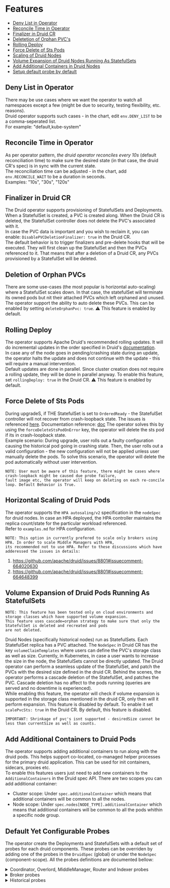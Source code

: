 # Features

- [Deny List in Operator](#deny-list-in-operator)
- [Reconcile Time in Operator](#reconcile-time-in-operator)
- [Finalizer in Druid CR](#finalizer-in-druid-cr)
- [Deletetion of Orphan PVC's](#deletetion-of-orphan-pvcs)
- [Rolling Deploy](#rolling-deploy)
- [Force Delete of Sts Pods](#force-delete-of-sts-pods)
- [Scaling of Druid Nodes](#scaling-of-druid-nodes)
- [Volume Expansion of Druid Nodes Running As StatefulSets](#volume-expansion-of-druid-nodes-running-as-statefulsets)
- [Add Additional Containers in Druid Nodes](#add-additional-containers-in-druid-nodes)
- [Setup default probe by default](#setup-default-probe-by-default)


## Deny List in Operator
There may be use cases where we want the operator to watch all namespaces except a few 
(might be due to security, testing flexibility, etc. reasons).  
Druid operator supports such cases - in the chart, edit `env.DENY_LIST` to be a comma-seperated list.  
For example: "default,kube-system"

## Reconcile Time in Operator
As per operator pattern, *the druid operator reconciles every 10s* (default reconciliation time) to make sure 
the desired state (in that case, the druid CR's spec) is in sync with the current state.  
The reconciliation time can be adjusted - in the chart, add `env.RECONCILE_WAIT` to be a duration
in seconds.  
Examples: "10s", "30s", "120s"

## Finalizer in Druid CR
The Druid operator supports provisioning of StatefulSets and Deployments. When a StatefulSet is created, 
a PVC is created along. When the Druid CR is deleted, the StatefulSet controller does not delete the PVC's 
associated with it.  
In case the PVC data is important and you wish to reclaim it, you can enable: `DisablePVCDeletionFinalizer: true`
in the Druid CR.  
The default behavior is to trigger finalizers and pre-delete hooks that will be executed. They will first clean up the 
StatefulSet and then the PVCs referenced to it. That means that after a 
deletion of a Druid CR, any PVCs provisioned by a StatefulSet will be deleted.

## Deletion of Orphan PVCs
There are some use-cases (the most popular is horizontal auto-scaling) where a StatefulSet scales down. In that case,
the statefulSet will terminate its owned pods but nit their attached PVCs which left orphaned and unused.  
The operator support the ability to auto delete these PVCs. This can be enabled by setting `deleteOrphanPvc: true`.
⚠️ This feature is enabled by default.

## Rolling Deploy
The operator supports Apache Druid's recommended rolling updates. It will do incremental updates in the order
specified in Druid's [documentation](https://druid.apache.org/docs/latest/operations/rolling-updates.html).  
In case any of the node goes in pending/crashing state during an update, the operator halts the update and does
not continue with the update - this will require a manual intervention.  
Default updates are done in parallel. Since cluster creation does not require a rolling update, they will be done
in parallel anyway. To enable this feature, set `rollingDeploy: true` in the Druid CR.
⚠️ This feature is enabled by default.

## Force Delete of Sts Pods
During upgradeS, if THE StatefulSet is set to `OrderedReady` - the StatefulSet controller will not recover from 
crash-loopback state. The issues is referenced [here](https://github.com/kubernetes/kubernetes/issues/67250). 
Documentation reference: [doc](https://kubernetes.io/docs/concepts/workloads/controllers/statefulset/#forced-rollback)
The operator solves this by using the `forceDeleteStsPodOnError` key, the operator will delete the sts pod if its in 
crash-loopback state.  
Example scenario: During upgrade, user rolls out a faulty configuration causing the historical pod going in crashing 
state. Then, the user rolls out a valid configuration - the new configuration will not be applied unless user manually 
delete the pods. To solve this scenario, the operator will delete the pod automatically without user intervention.  

```
NOTE: User must be aware of this feature, there might be cases where crash-loopback might be caused due probe failure, 
fault image etc, the operator will keep on deleting on each re-concile loop. Default Behavior is True.
```

## Horizontal Scaling of Druid Pods
The operator supports the `HPA autosaling/v2` specification in the `nodeSpec` for druid nodes. In case an HPA deployed, 
the HPA controller maintains the replica count/state for the particular workload referenced.  
Refer to `examples.md` for HPA configuration. 

```
NOTE: This option in currently prefered to scale only brokers using HPA. In order to scale Middle Managers with HPA, 
its recommended not to use HPA. Refer to these discussions which have adderessed the issues in details:
```
1. <https://github.com/apache/druid/issues/8801#issuecomment-664020630>
2. <https://github.com/apache/druid/issues/8801#issuecomment-664648399>

## Volume Expansion of Druid Pods Running As StatefulSets
```
NOTE: This feature has been tested only on cloud environments and storage classes which have supported volume expansion.
This feature uses cascade=orphan strategy to make sure that only the StatefulSet is deleted and recreated and pods 
are not deleted.
```
Druid Nodes (specifically historical nodes) run as StatefulSets. Each StatefulSet replica has a PVC attached. The 
`NodeSpec` in Druid CR has the key `volumeClaimTemplates` where users can define the PVC's storage class as well 
as size. Currently, in Kubernetes, in case a user wants to increase the size in the node, the StatefulSets cannot 
be directly updated. The Druid operator can perform a seamless update of the StatefulSet, and patch the 
PVCs with the desired size defined in the druid CR. Behind the scenes, the operator performs a cascade deletion of the 
StatefulSet, and patches the PVC. Cascade deletion has no affect to the pods running (queries are served and no 
downtime is experienced).  
While enabling this feature, the operator will check if volume expansion is supported in the storage class mentioned 
in the druid CR, only then will it perform expansion. 
This feature is disabled by default. To enable it set `scalePvcSts: true` in the Druid CR.
By default, this feature is disabled.
```
IMPORTANT: Shrinkage of pvc's isnt supported - desiredSize cannot be less than currentSize as well as counts. 
```

## Add Additional Containers to Druid Pods
The operator supports adding additional containers to run along with the druid pods. This helps support co-located, 
co-managed helper processes for the primary druid application. This can be used for init containers, sidecars, 
proxies etc.  
To enable this features users just need to add new containers to the `AdditionalContainers` in the Druid spec API.
There are two scopes you can add additional container:
  - Cluster scope: Under `spec.additionalContainer` which means that additional containers will be common to all the nodes.
  - Node scope: Under `spec.nodes[NODE_TYPE].additionalContainer` which means that additional containers will be common to all the pods whithin a specific node group.

## Default Yet Configurable Probes
The operator create the Deployments and StatefulSets with a default set of probes for each druid components.
These probes can be overriden by adding one of the probes in the `DruidSpec` (global) or under the
`NodeSpec` (component-scope). 
All the probes definitions are documented bellow:

<details>

<summary>Coordinator, Overlord, MiddleManager, Router and Indexer probes</summary>

```yaml
  livenessProbe:
    failureThreshold: 10
    httpGet:
      path: /status/health
      port: $druid.port
    initialDelaySeconds: 5
    periodSeconds: 10
    successThreshold: 1
    timeoutSeconds: 5
  readinessProbe:
    failureThreshold: 10
    httpGet:
      path: /status/health
      port: $druid.port
    initialDelaySeconds: 5
    periodSeconds: 10
    successThreshold: 1
    timeoutSeconds: 5
  startupProbe:
    failureThreshold: 10
    httpGet:
      path: /status/health
      port: $druid.port
    initialDelaySeconds: 5
    periodSeconds: 10
    successThreshold: 1
    timeoutSeconds: 5
```

</details>

<details>

<summary>Broker probes </summary>

  ```yaml
      livenessProbe:
        failureThreshold: 10
        httpGet:
          path: /status/health
          port: $druid.port
        initialDelaySeconds: 5
        periodSeconds: 10
        successThreshold: 1
        timeoutSeconds: 5
      readinessProbe:
        failureThreshold: 20
        httpGet:
          path: /druid/broker/v1/readiness
          port: $druid.port
        initialDelaySeconds: 5
        periodSeconds: 10
        successThreshold: 1
        timeoutSeconds: 5
      startupProbe:
        failureThreshold: 20
        httpGet:
          path: /druid/broker/v1/readiness
          port: $druid.port
        initialDelaySeconds: 5
        periodSeconds: 10
        successThreshold: 1
        timeoutSeconds: 5
  ```
</details>

<details>

<summary>Historical probes</summary>

```yaml
  livenessProbe:
    failureThreshold: 10
    httpGet:
      path: /status/health
      port: $druid.port
    initialDelaySeconds: 5
    periodSeconds: 10
    successThreshold: 1
    timeoutSeconds: 5
  readinessProbe:
    failureThreshold: 20
    httpGet:
      path: /druid/historical/v1/loadstatus
      port: $druid.port
    initialDelaySeconds: 5
    periodSeconds: 10
    successThreshold: 1
    timeoutSeconds: 5
  startupProbe:
    failureThreshold: 20
    httpGet:
      path: /druid/historical/v1/loadstatus
      port: $druid.port
    initialDelaySeconds: 180
    periodSeconds: 30
    successThreshold: 1
    timeoutSeconds: 10
```

</details>
